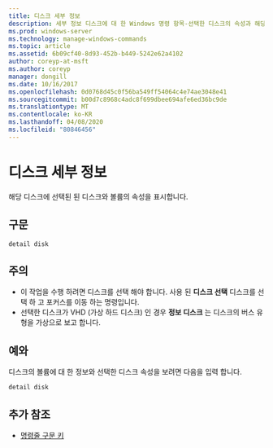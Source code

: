```yaml
---
title: 디스크 세부 정보
description: 세부 정보 디스크에 대 한 Windows 명령 항목-선택한 디스크의 속성과 해당 디스크의 볼륨을 표시 합니다.
ms.prod: windows-server
ms.technology: manage-windows-commands
ms.topic: article
ms.assetid: 6b09cf40-8d93-452b-b449-5242e62a4102
author: coreyp-at-msft
ms.author: coreyp
manager: dongill
ms.date: 10/16/2017
ms.openlocfilehash: 0d0768d45c0f56ba549ff54064c4e74ae3048e41
ms.sourcegitcommit: b00d7c8968c4adc8f699dbee694afe6ed36bc9de
ms.translationtype: MT
ms.contentlocale: ko-KR
ms.lasthandoff: 04/08/2020
ms.locfileid: "80846456"
---
```

# <a name="detail-disk"></a>디스크 세부 정보

해당 디스크에 선택된 된 디스크와 볼륨의 속성을 표시합니다.

## <a name="syntax"></a>구문

```
detail disk
```

## <a name="remarks"></a>주의

-   이 작업을 수행 하려면 디스크를 선택 해야 합니다. 사용 된 **디스크 선택** 디스크를 선택 하 고 포커스를 이동 하는 명령입니다.
-   선택한 디스크가 VHD (가상 하드 디스크) 인 경우 **정보 디스크** 는 디스크의 버스 유형을 가상으로 보고 합니다.

## <a name="examples"></a><a name=BKMK_examples></a>예와

디스크의 볼륨에 대 한 정보와 선택한 디스크 속성을 보려면 다음을 입력 합니다.
```
detail disk
```

## <a name="additional-references"></a>추가 참조

- [명령줄 구문 키](command-line-syntax-key.md)

